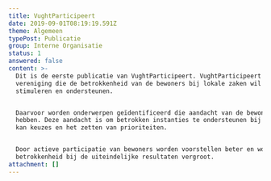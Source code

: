 ```yaml
---
title: VughtParticipeert
date: 2019-09-01T08:19:19.591Z
theme: Algemeen
typePost: Publicatie
group: Interne Organisatie
status: 1
answered: false
content: >-
  Dit is de eerste publicatie van VughtParticipeert. VughtParticipeert is een
  vereniging die de betrokkenheid van de bewoners bij lokale zaken wil
  stimuleren en ondersteunen.


  Daarvoor worden onderwerpen geïdentificeerd die aandacht van de bewoners nodig
  hebben. Deze aandacht is om betrokken instanties te ondersteunen bij het maken
  kan keuzes en het zetten van prioriteiten.


  Door actieve participatie van bewoners worden voorstellen beter en wordt de
  betrokkenheid bij de uiteindelijke resultaten vergroot.
attachment: []
---
```


